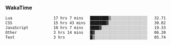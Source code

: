 ### WakaTime

<!--START_SECTION:waka-->

```txt
Lua                  17 hrs 7 mins   ████████▒░░░░░░░░░░░░░░░░   32.71 %
CSS                  15 hrs 43 mins  ███████▓░░░░░░░░░░░░░░░░░   30.02 %
JavaScript           10 hrs 7 mins   ████▓░░░░░░░░░░░░░░░░░░░░   19.33 %
Other                3 hrs 14 mins   █▓░░░░░░░░░░░░░░░░░░░░░░░   06.20 %
Text                 3 hrs           █▒░░░░░░░░░░░░░░░░░░░░░░░   05.74 %
```

<!--END_SECTION:waka-->
